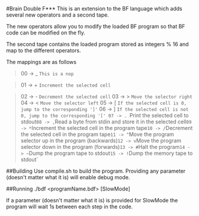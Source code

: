 #Brain Double F\*\*\*
This is an extension to the BF language which adds several new operators and a second tape.

The new operators allow you to modify the loaded BF program so that BF code can be modified on the fly.

The second tape contains the loaded program stored as integers % 16 and map to the different operators.

The mappings are as follows

> 00 -> _ `This is a nop`

> 01 -> +	`Increment the selected cell`

> 02 -> - `Decrement the selected cell`
> 03 -> > `Move the selector right`
> 04 -> < `Move the selector left`
> 05 -> [ `If the selected cell is 0, jump to the corresponding ']'`
> 06 -> ] `If the selected cell is not 0, jump to the corresponding '['
> 07 -> . `Print the selected cell to stdout`
> 08 -> , `Read a byte from stdin and store it in the selected cell`
> 09 -> * `Increment the selected cell in the program tape`
> 10 -> / `Decrement the selected cell in the program tape`
> 11 -> ^ `Move the program selector up in the program (backwards)`
> 12 -> v `Move the program selector down in the program (forwards)`
> 13 -> # `Halt the program`
> 14 -> ~ `Dump the program tape to stdout`
> 15 -> ! `Dump the memory tape to stdout`

##Building
Use compile.sh to build the program. Providing any parameter (doesn't matter what it is) will enable debug mode.

##Running
./bdf <programName.bdf> [SlowMode]

If a parameter (doesn't matter what it is) is provided for SlowMode the program will wait 1s between each step in the code.
